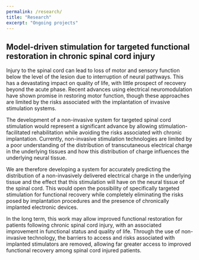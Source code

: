 ```yaml
---
permalink: /research/
title: "Research"
excerpt: "Ongoing projects"
---
```


## Model-driven stimulation for targeted functional restoration in chronic spinal cord injury

Injury to the spinal cord can lead to loss of motor and sensory function below the level of the lesion due to interruption of neural pathways. This has a devastating impact on quality of life, with little prospect of recovery beyond the acute phase. Recent advances using electrical neuromodulation have shown promise in restoring motor function, though these approaches are limited by the risks associated with the implantation of invasive stimulation systems.

The development of a non-invasive system for targeted spinal cord stimulation would represent a significant advance by allowing stimulation-facilitated rehabilitation while avoiding the risks associated with chronic implantation. Currently, non-invasive stimulation technologies are limited by a poor understanding of the distribution of transcutaneous electrical charge in the underlying tissues and how this distribution of charge influences the underlying neural tissue.

We are therefore developing a system for accurately predicting the distribution of a non-invasively delivered electrical charge in the underlying tissue and the effect that this stimulation will have on the neural tissue of the spinal cord. This would open the possibility of specifically targeted stimulation for functional recovery while completely eliminating the risks posed by implantation procedures and the presence of chronically implanted electronic devices.

In the long term, this work may allow improved functional restoration for patients following chronic spinal cord injury, with an associated improvement in functional status and quality of life. Through the use of non-invasive technology, the barriers to access and risks associated with implanted stimulators are removed, allowing far greater access to improved functional recovery among spinal cord injured patients.

